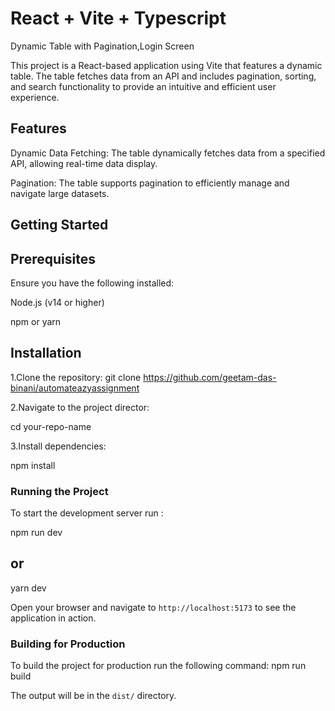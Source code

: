 # React + Vite +  Typescript

Dynamic Table with Pagination,Login Screen

This project is a React-based application using Vite that features a dynamic table. The table fetches data from an API and includes pagination, sorting, and search functionality to provide an intuitive and efficient user experience.

## Features

Dynamic Data Fetching: The table dynamically fetches data from a specified API, allowing real-time data display.

Pagination: The table supports pagination to efficiently manage and navigate large datasets.

## Getting Started

## Prerequisites

Ensure you have the following installed:

Node.js (v14 or higher)

npm or yarn

## Installation

1.Clone the repository:
git clone https://github.com/geetam-das-binani/automateazyassignment

2.Navigate to the project director:

cd your-repo-name

3.Install dependencies:

npm install

### Running the Project

To start the development server run :

npm run dev

## or

yarn dev

Open your browser and navigate to `http://localhost:5173` to see the application in action.

### Building for Production

To build the project for production run the following command:
npm run build

The output will be in the `dist/` directory.
